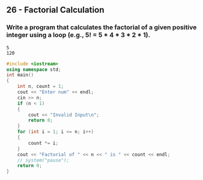 ## 26 - Factorial Calculation
### Write a program that calculates the factorial of a given positive integer using a loop (e.g., 5! = 5 * 4 * 3 * 2 * 1).
```
5
120
```
```cpp
#include <iostream>
using namespace std;
int main()
{
    int n, count = 1;
    cout << "Enter num" << endl;
    cin >> n;
    if (n < 1)
    {
        cout << "Invalid Input\n";
        return 0;
    }
    for (int i = 1; i <= n; i++)
    {
        count *= i;
    }
    cout << "Factorial of " << n << " is " << count << endl;
    // system("pause");
    return 0;
}
```
